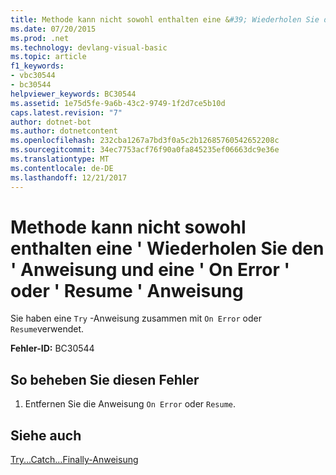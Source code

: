 ```yaml
---
title: Methode kann nicht sowohl enthalten eine &#39; Wiederholen Sie den &#39; Anweisung und eine &#39; On Error &#39; oder &#39; Resume &#39; Anweisung
ms.date: 07/20/2015
ms.prod: .net
ms.technology: devlang-visual-basic
ms.topic: article
f1_keywords:
- vbc30544
- bc30544
helpviewer_keywords: BC30544
ms.assetid: 1e75d5fe-9a6b-43c2-9749-1f2d7ce5b10d
caps.latest.revision: "7"
author: dotnet-bot
ms.author: dotnetcontent
ms.openlocfilehash: 232cba1267a7bd3f0a5c2b12685760542652208c
ms.sourcegitcommit: 34ec7753acf76f90a0fa845235ef06663dc9e36e
ms.translationtype: MT
ms.contentlocale: de-DE
ms.lasthandoff: 12/21/2017
---
```

# <a name="method-cannot-contain-both-a-39try39-statement-and-an-39on-error39-or-39resume39-statement"></a>Methode kann nicht sowohl enthalten eine &#39; Wiederholen Sie den &#39; Anweisung und eine &#39; On Error &#39; oder &#39; Resume &#39; Anweisung
Sie haben eine `Try` -Anweisung zusammen mit `On Error` oder `Resume`verwendet.  
  
 **Fehler-ID:** BC30544  
  
## <a name="to-correct-this-error"></a>So beheben Sie diesen Fehler  
  
1.  Entfernen Sie die Anweisung `On Error` oder `Resume`.  
  
## <a name="see-also"></a>Siehe auch  
   
 [Try...Catch...Finally-Anweisung](../../visual-basic/language-reference/statements/try-catch-finally-statement.md)
